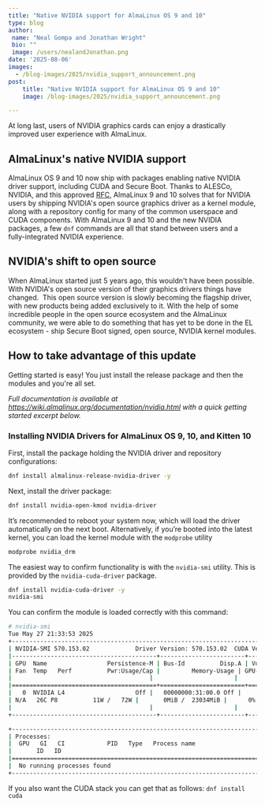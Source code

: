 ```yaml
---
title: "Native NVIDIA support for AlmaLinux OS 9 and 10"
type: blog
author: 
 name: "Neal Gompa and Jonathan Wright"
 bio: ""
 image: /users/nealandJonathan.png
date: '2025-08-06'
images:
  - /blog-images/2025/nvidia_support_announcement.png
post:
    title: "Native NVIDIA support for AlmaLinux OS 9 and 10"
    image: /blog-images/2025/nvidia_support_announcement.png

---
```


At long last, users of NVIDIA graphics cards can enjoy a drastically improved user experience with AlmaLinux.

## AlmaLinux's native NVIDIA support

AlmaLinux OS 9 and 10 now ship with packages enabling native NVIDIA driver support, including CUDA and Secure Boot. Thanks to ALESCo, NVIDIA, and this approved [RFC](https://github.com/AlmaLinux/ALESCo/blob/master/rfcs/0004-build-and-ship-nvidia-drivers.md), AlmaLinux 9 and 10 solves that for NVIDIA users by shipping NVIDIA's open source graphics driver as a kernel module, along with a repository config for many of the common userspace and CUDA components. With AlmaLinux 9 and 10 and the new NVIDIA packages, a few `dnf` commands are all that stand between users and a fully-integrated NVIDIA experience.

## NVIDIA's shift to open source 

When AlmaLinux started just 5 years ago, this wouldn't have been possible. With NVIDIA's open source version of their graphics drivers things have changed.  This open source version is slowly becoming the flagship driver, with new products being added exclusively to it. With the help of some incredible people in the open source ecosystem and the AlmaLinux community, we were able to do something that has yet to be done in the EL ecosystem - ship Secure Boot signed, open source, NVIDIA kernel modules.

## How to take advantage of this update

Getting started is easy! You just install the release package and then the modules and you're all set.

_Full documentation is available at https://wiki.almalinux.org/documentation/nvidia.html with a quick getting started excerpt below._

### Installing NVIDIA Drivers for AlmaLinux OS 9, 10, and Kitten 10

First, install the package holding the NVIDIA driver and repository configurations:

```bash
dnf install almalinux-release-nvidia-driver -y
```

Next, install the driver package:
```bash
dnf install nvidia-open-kmod nvidia-driver
```

It’s recommended to reboot your system now, which will load the driver automatically on the next boot.  Alternatively, if you’re booted into the latest kernel, you can load the kernel module with the `modprobe` utility

```bash
modprobe nvidia_drm
```

The easiest way to confirm functionality is with the `nvidia-smi` utility.  This is provided by the `nvidia-cuda-driver` package.

```bash
dnf install nvidia-cuda-driver -y
nvidia-smi
```

You can confirm the module is loaded correctly with this command:

```bash
# nvidia-smi
Tue May 27 21:33:53 2025
+-----------------------------------------------------------------------------------------+
| NVIDIA-SMI 570.153.02         	Driver Version: 570.153.02 	CUDA Version: 12.8 	|
|-----------------------------------------+------------------------+----------------------+
| GPU  Name             	Persistence-M | Bus-Id      	Disp.A | Volatile Uncorr. ECC |
| Fan  Temp   Perf      	Pwr:Usage/Cap |       	Memory-Usage | GPU-Util  Compute M. |
|                                     	|                    	|           	MIG M. |
|=========================================+========================+======================|
|   0  NVIDIA L4                  	Off |   00000000:31:00.0 Off |                	0 |
| N/A   26C	P8         	11W /   72W |   	0MiB /  23034MiB |  	0%  	Default |
|                                     	|                    	|              	N/A |
+-----------------------------------------+------------------------+----------------------+

+-----------------------------------------------------------------------------------------+
| Processes:                                                                          	|
|  GPU   GI   CI          	PID   Type   Process name                    	GPU Memory |
|    	ID   ID                                                           	Usage  	|
|=========================================================================================|
|  No running processes found                                                         	|
+-----------------------------------------------------------------------------------------+
```

If you also want the CUDA stack you can get that as follows:
`dnf install cuda`
